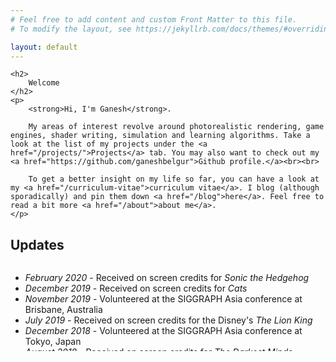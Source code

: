 ```yaml
---
# Feel free to add content and custom Front Matter to this file.
# To modify the layout, see https://jekyllrb.com/docs/themes/#overriding-theme-defaults

layout: default
---
```


<div class="home">

    <h2>
        Welcome
    </h2>
    <p>
        <strong>Hi, I'm Ganesh</strong>.
        
        My areas of interest revolve around photorealistic rendering, game engines, shader writing, simulation and learning algorithms. Take a look at the list of my projects under the <a href="/projects/">Projects</a> tab. You may also want to check out my <a href="https://github.com/ganeshbelgur">Github profile.</a><br><br>

        To get a better insight on my life so far, you can have a look at my <a href="/curriculum-vitae">curriculum vitae</a>. I blog (although sporadically) and pin them down <a href="/blog">here</a>. Feel free to read a bit more <a href="/about">about me</a>.
    </p>

</div>

<h2>Updates</h2>
<div class="updates" style="height: 10em; overflow-y: scroll;">
    <ul>
        <li><i>February 2020</i> - Received on screen credits for <i>Sonic the Hedgehog</i></li>
        <li><i>December 2019</i> - Received on screen credits for <i>Cats</i></li>
        <li><i>November 2019</i> - Volunteered at the SIGGRAPH Asia conference at Brisbane, Australia</li>
        <li><i>July 2019</i> - Received on screen credits for the Disney's <i>The Lion King</i></li>
        <li><i>December 2018</i> - Volunteered at the SIGGRAPH Asia conference at Tokyo, Japan</li>
        <li><i>August 2018</i> - Received on screen credits for <i>The Darkest Minds</i></li>
        <li><i>July 2018</i> - Published a research paper, <i>"Grammar Error Detection Tool for Medical Transcription Using Stop Words Parts-of-Speech Tags Ngram Based Model"</i> in the Springer journal</li>
        <li><i>November 2017</i> - Volunteered at the SIGGRAPH Asia conference at Bangkok, Thailand</li>
    </ul>
</div>
